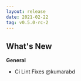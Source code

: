 ```yaml
---
layout: release
date: 2021-02-22
tag: v0.5.0-rc-2
---
```


## What's New

**General**
- Ci Lint Fixes @kumarabd